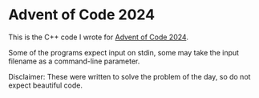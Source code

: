 
Advent of Code 2024
===================

This is the C++ code I wrote for [Advent of Code 2024][AoC2024].

Some of the programs expect input on stdin, some may take the input filename
as a command-line parameter.

Disclaimer: These were written to solve the problem of the day, so do not
expect beautiful code.

[AoC2024]: https://adventofcode.com/2024/

